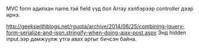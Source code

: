MVC form 
адилхан name.тэй field үүд бол Array хэлбэрээр controller дээр ирнэ.

http://geekswithblogs.net/rgupta/archive/2014/06/25/combining-jquery-form-serialize-and-json.stringify-when-doing-ajax-post.aspx
Энд hidden input.ээр дамжуулж утга авах аргыг бичсэн байна.